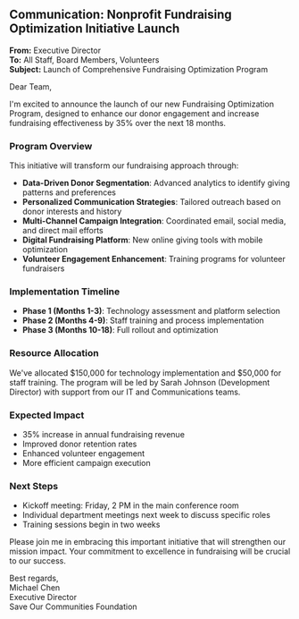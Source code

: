 ## Communication: Nonprofit Fundraising Optimization Initiative Launch

**From:** Executive Director  
**To:** All Staff, Board Members, Volunteers  
**Subject:** Launch of Comprehensive Fundraising Optimization Program  

Dear Team,

I'm excited to announce the launch of our new Fundraising Optimization Program, designed to enhance our donor engagement and increase fundraising effectiveness by 35% over the next 18 months.

### Program Overview
This initiative will transform our fundraising approach through:
- **Data-Driven Donor Segmentation**: Advanced analytics to identify giving patterns and preferences
- **Personalized Communication Strategies**: Tailored outreach based on donor interests and history
- **Multi-Channel Campaign Integration**: Coordinated email, social media, and direct mail efforts
- **Digital Fundraising Platform**: New online giving tools with mobile optimization
- **Volunteer Engagement Enhancement**: Training programs for volunteer fundraisers

### Implementation Timeline
- **Phase 1 (Months 1-3)**: Technology assessment and platform selection
- **Phase 2 (Months 4-9)**: Staff training and process implementation
- **Phase 3 (Months 10-18)**: Full rollout and optimization

### Resource Allocation
We've allocated $150,000 for technology implementation and $50,000 for staff training. The program will be led by Sarah Johnson (Development Director) with support from our IT and Communications teams.

### Expected Impact
- 35% increase in annual fundraising revenue
- Improved donor retention rates
- Enhanced volunteer engagement
- More efficient campaign execution

### Next Steps
- Kickoff meeting: Friday, 2 PM in the main conference room
- Individual department meetings next week to discuss specific roles
- Training sessions begin in two weeks

Please join me in embracing this important initiative that will strengthen our mission impact. Your commitment to excellence in fundraising will be crucial to our success.

Best regards,  
Michael Chen  
Executive Director  
Save Our Communities Foundation